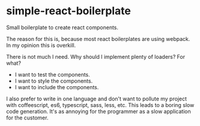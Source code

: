 # simple-react-boilerplate

Small boilerplate to create react components.

The reason for this is, because most react boilerplates are using webpack. In my opinion this is overkill.

There is not much I need. Why should I implement plenty of loaders? For what?

* I want to test the components.
* I want to style the components. 
* I want to include the components.

I also prefer to write in one language and don't want to pollute my project with coffeescript, es6, typescript,
sass, less, etc. This leads to a boring slow code generation. It's as annoying for the programmer as a slow
application for the customer.

